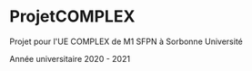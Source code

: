 # ProjetCOMPLEX
Projet pour l'UE COMPLEX de M1 SFPN à Sorbonne Université

Année universitaire 2020 - 2021
